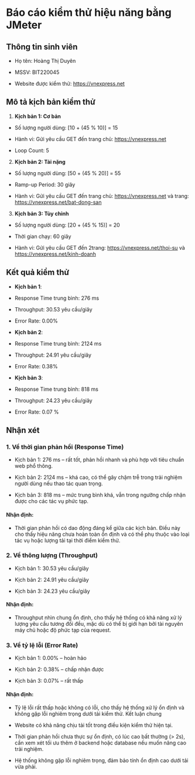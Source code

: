 # Báo cáo kiểm thử hiệu năng bằng JMeter

## Thông tin sinh viên

- Họ tên: Hoàng Thị Duyên

- MSSV: BIT220045

- Website được kiểm thử: https://vnexpress.net

## Mô tả kịch bản kiểm thử

1. **Kịch bản 1: Cơ bản**

- Số lượng người dùng: [10 + (45 % 10)] = 15

- Hành vi: Gửi yêu cầu GET đến trang chủ: https://vnexpress.net

- Loop Count: 5

2. **Kịch bản 2: Tải nặng**

- Số lượng người dùng: [50 + (45 % 20)] = 55

- Ramp-up Period: 30 giây

- Hành vi: Gửi yêu cầu GET đến trang chủ: https://vnexpress.net và trang: https://vnexpress.net/bat-dong-san

3. **Kịch bản 3: Tùy chỉnh**

- Số lượng người dùng: [20 + (45 % 15)] = 20

- Thời gian chạy: 60 giây

- Hành vi: Gửi yêu cầu GET đến 2trang: https://vnexpress.net/thoi-su và https://vnexpress.net/kinh-doanh

## Kết quả kiểm thử

- **Kịch bản 1**:

- Response Time trung bình: 276 ms

- Throughput: 30.53 yêu cầu/giây

- Error Rate: 0.00%

- **Kịch bản 2**:

- Response Time trung bình: 2124 ms

- Throughput: 24.91 yêu cầu/giây

- Error Rate: 0.38%

- **Kịch bản 3**:

- Response Time trung bình: 818 ms

- Throughput: 24.23 yêu cầu/giây

- Error Rate: 0.07 %

## Nhận xét
 ### 1. Về thời gian phản hồi (Response Time)

- Kịch bản 1: 276 ms – rất tốt, phản hồi nhanh và phù hợp với tiêu chuẩn web phổ thông.

- Kịch bản 2: 2124 ms – khá cao, có thể gây chậm trễ trong trải nghiệm người dùng nếu thao tác quan trọng.

- Kịch bản 3: 818 ms – mức trung bình khá, vẫn trong ngưỡng chấp nhận được cho các tác vụ phức tạp.

#### Nhận định:
- Thời gian phản hồi có dao động đáng kể giữa các kịch bản. Điều này cho thấy hiệu năng chưa hoàn toàn ổn định và có thể phụ thuộc vào loại tác vụ hoặc lượng tải tại thời điểm kiểm thử.

### 2. Về thông lượng (Throughput)
- Kịch bản 1: 30.53 yêu cầu/giây

- Kịch bản 2: 24.91 yêu cầu/giây

- Kịch bản 3: 24.23 yêu cầu/giây

#### Nhận định:
- Throughput nhìn chung ổn định, cho thấy hệ thống có khả năng xử lý lượng yêu cầu tương đối đều, mặc dù có thể bị giới hạn bởi tài nguyên máy chủ hoặc độ phức tạp của request.

### 3. Về tỷ lệ lỗi (Error Rate)
- Kịch bản 1: 0.00% – hoàn hảo

- Kịch bản 2: 0.38% – chấp nhận được

- Kịch bản 3: 0.07% – rất thấp

#### Nhận định:
- Tỷ lệ lỗi rất thấp hoặc không có lỗi, cho thấy hệ thống xử lý ổn định và không gặp lỗi nghiêm trọng dưới tải kiểm thử.
Kết luận chung
- Website có khả năng chịu tải tốt trong điều kiện kiểm thử hiện tại.

- Thời gian phản hồi chưa thực sự ổn định, có lúc cao bất thường (> 2s), cần xem xét tối ưu thêm ở backend hoặc database nếu muốn nâng cao trải nghiệm.

- Hệ thống không gặp lỗi nghiêm trọng, đảm bảo tính ổn định cao dưới tải vừa phải.